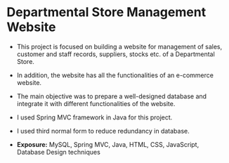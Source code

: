 # Departmental Store Management Website

* This project is focused on building a website for management of sales, customer and staff records, suppliers, stocks etc. of a
Departmental Store.

* In addition, the website has all the functionalities of an e-commerce website.

* The main objective was to prepare a well-designed database and integrate it with different functionalities of the website.

* I used Spring MVC framework in Java for this project.
* I used third normal form to reduce redundancy in database.
* **Exposure:** MySQL, Spring MVC, Java, HTML, CSS, JavaScript, Database Design techniques
